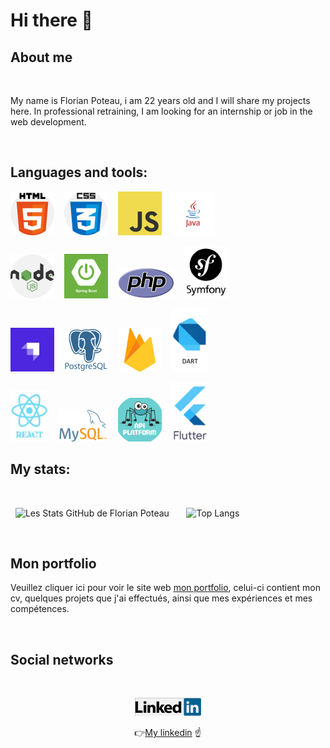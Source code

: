 # Hi there 👋

## About me

<br>

My name is Florian Poteau, i am 22 years old and I will share my projects here. In professional retraining, I am looking for an internship or job in the web development.

<br>

## Languages and tools:

![Cover](https://github.com/florianpoteau/florianpoteau/blob/main/img/html5.png)&nbsp;&nbsp;&nbsp;
![Cover](https://github.com/florianpoteau/florianpoteau/blob/main/img/CSS3.png)&nbsp;&nbsp;&nbsp;
![Cover](https://github.com/florianpoteau/florianpoteau/blob/main/img/javascript.png)&nbsp;&nbsp;&nbsp;
![Cover](https://github.com/florianpoteau/florianpoteau/blob/main/img/java.png)

![Cover](https://github.com/florianpoteau/florianpoteau/blob/main/img/nodeJS.png)&nbsp;&nbsp;&nbsp;
![Cover](https://github.com/florianpoteau/florianpoteau/blob/main/img/springboot.png)&nbsp;&nbsp;&nbsp;
![Cover](https://github.com/florianpoteau/florianpoteau/blob/main/img/phplogo.png)&nbsp;&nbsp;&nbsp;
![Cover](https://github.com/florianpoteau/florianpoteau/blob/main/img/symfonylogo.png)

![Cover](https://github.com/florianpoteau/florianpoteau/blob/main/img/strapi.png)&nbsp;&nbsp;&nbsp;
![Cover](https://github.com/florianpoteau/florianpoteau/blob/main/img/postgres.png)&nbsp;&nbsp;&nbsp;
![Cover](https://github.com/florianpoteau/florianpoteau/blob/main/img/firebase.png)&nbsp;&nbsp;&nbsp;
![Cover](https://github.com/florianpoteau/florianpoteau/blob/main/img/dart.png)

![Cover](https://github.com/florianpoteau/florianpoteau/blob/main/img/reactlogo.png)&nbsp;&nbsp;&nbsp;
![Cover](https://github.com/florianpoteau/florianpoteau/blob/main/img/mysqlogo.png)&nbsp;&nbsp;&nbsp;
![Cover](https://github.com/florianpoteau/florianPoteau/blob/main/img/apiplatform.png)&nbsp;&nbsp;&nbsp;
![Cover](https://github.com/florianpoteau/florianPoteau/blob/main/img/flutterlogo.png)

## My stats:

<br>

&nbsp;&nbsp;![Les Stats GitHub de Florian Poteau](https://github-readme-stats-sigma-five.vercel.app/api?username=florianpoteau&show_icons=true&theme=github_dark)&nbsp;&nbsp;&nbsp;&nbsp;&nbsp;&nbsp;
![Top Langs](https://github-readme-stats-sigma-five.vercel.app/api/top-langs/?username=florianpoteau)

<br>

## Mon portfolio

Veuillez cliquer ici pour voir le site web [mon portfolio](https://cvflorianpoteau.netlify.app/), celui-ci contient mon cv, quelques projets que j'ai effectués, ainsi que mes expériences et mes compétences.

<br>

## Social networks

<br>

<div align="center">

<a href= "https://www.linkedin.com/in/florian-poteau-63a9a71a1/"><img src = "/img/linkedin.png" alt="img"></a>

:point_right:<a href= "https://www.linkedin.com/in/florian-poteau-63a9a71a1/">My linkedin</a> :point_up:

</div>
